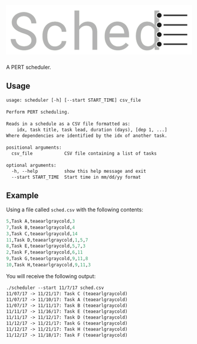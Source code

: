![Sched Logo](Sched.svg)
===
A PERT scheduler.

## Usage

```
usage: scheduler [-h] [--start START_TIME] csv_file

Perform PERT scheduling.

Reads in a schedule as a CSV file formatted as:
	idx, task title, task lead, duration (days), [dep 1, ...]
Where dependencies are identified by the idx of another task.

positional arguments:
  csv_file            CSV file containing a list of tasks

optional arguments:
  -h, --help          show this help message and exit
  --start START_TIME  Start time in mm/dd/yy format
```

## Example

Using a file called `sched.csv` with the following contents:

```sql
5,Task A,teaearlgraycold,3
7,Task B,teaearlgraycold,4
3,Task C,teaearlgraycold,14
11,Task D,teaearlgraycold,1,5,7
8,Task E,teaearlgraycold,5,7,3
2,Task F,teaearlgraycold,6,11
9,Task G,teaearlgraycold,9,11,8
10,Task H,teaearlgraycold,9,11,3
```

You will receive the following output:

```
./scheduler --start 11/7/17 sched.csv
11/07/17 -> 11/21/17: Task C (teaearlgraycold)
11/07/17 -> 11/10/17: Task A (teaearlgraycold)
11/07/17 -> 11/11/17: Task B (teaearlgraycold)
11/11/17 -> 11/16/17: Task E (teaearlgraycold)
11/11/17 -> 11/12/17: Task D (teaearlgraycold)
11/12/17 -> 11/21/17: Task G (teaearlgraycold)
11/12/17 -> 11/21/17: Task H (teaearlgraycold)
11/12/17 -> 11/18/17: Task F (teaearlgraycold)
```
